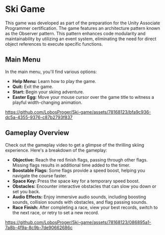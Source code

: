# Ski Game

This game was developed as part of the preparation for the Unity Associate Programmer certification. The game features an architecture pattern known as the Observer pattern. This pattern enhances code modularity and maintainability by utilizing an event system, eliminating the need for direct object references to execute specific functions.

## Main Menu

In the main menu, you'll find various options:

- **Help Menu:** Learn how to play the game.
- **Quit:** Exit the game.
- **Start:** Begin your skiing adventure.
- **Easter Egg:** Move your mouse cursor over the game title to witness a playful width-changing animation.

https://github.com/LobosProger/Ski-game/assets/78168123/bfa9c936-dc5a-4355-9376-c87b2793f837

## Gameplay Overview

Check out the gameplay video to get a glimpse of the thrilling skiing experience. Here's a breakdown of the gameplay:

- **Objective:** Reach the red finish flags, passing through other flags. Missing flags results in additional time added to the timer.
- **Boostable Flags:** Some flags provide a speed boost, helping you navigate the course faster.
- **Space Key:** Press the space key for a temporary speed boost.
- **Obstacles:** Encounter interactive obstacles that can slow you down or set you back.
- **Audio Effects:** Enjoy immersive audio sounds, including boosting sounds, collision sounds with obstacles, and flag passing sounds.
- **Race Finish:** After completing a race, view your best records, switch to the next race, or retry to set a new record.

https://github.com/LobosProger/Ski-game/assets/78168123/086895a1-7a8b-4f9a-8c9b-7de90662686c
